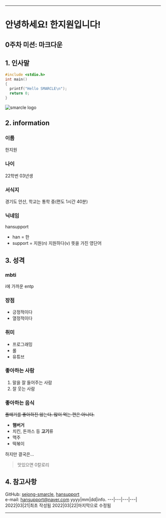 *****
안녕하세요! 한지원입니다!
===
0주차 미션: 마크다운
---
## 1. 인사말
```c
#include <stdio.h>
int main() 
{
  printf("Hello SMARCLE\n");
  return 0;
}
```
![smarcle logo](https://avatars.githubusercontent.com/u/60469393?s=200&v=4)

## 2. information
### 이름
한지원
### 나이
22학번 03년생
### 서식지
경기도 안산, 학교는 통학 중(편도 1시간 40분)
### 닉네임
hansupport
+ han = 한
+ support = 지원(n) 지원하다(v) 뜻을 가진 영단어

## 3. 성격
### mbti
i에 가까운 entp
### 장점
+ 긍정적이다
+ 열정적이다
### 취미
+ 프로그래밍
+ 롤
+ 유튜브
### 좋아하는 사람
1. 말을 잘 들어주는 사람
2. 잘 웃는 사람
### 좋아하는 음식
~~풀떼기를 좋아하진 않는다. 많이 먹는 편은 아니다.~~
+ **햄버거**
+ 치킨, 돈까스 등 **고기**류
+ 맥주
+ 떡볶이

하지만 결국은...
> 맛있으면 0칼로리

## 4. 참고사항
GitHub: [sejong-smarcle](https://github.com/sejongsmarcle "Sejong-Smarcle GitHub Link"), [hansupport](https://github.com/hansupport "Hansupport's GitHub Link")   
e-mail: <hansupport@naver.com>
yyyy|mm|dd|info.
---|---|---|---|
2022|03|21|최초 작성됨
2022|03|22|마지막으로 수정됨
*****
